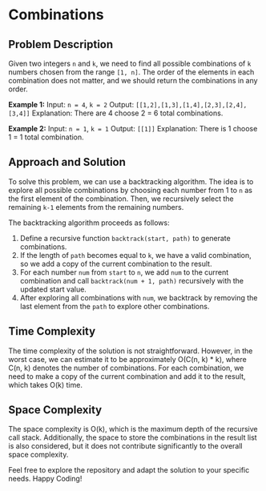 # Combinations 

## Problem Description

Given two integers `n` and `k`, we need to find all possible combinations of `k` numbers chosen from the range `[1, n]`. The order of the elements in each combination does not matter, and we should return the combinations in any order.

**Example 1:**
Input: `n = 4`, `k = 2`
Output: `[[1,2],[1,3],[1,4],[2,3],[2,4],[3,4]]`
Explanation: There are 4 choose 2 = 6 total combinations.

**Example 2:**
Input: `n = 1`, `k = 1`
Output: `[[1]]`
Explanation: There is 1 choose 1 = 1 total combination.

## Approach and Solution

To solve this problem, we can use a backtracking algorithm. The idea is to explore all possible combinations by choosing each number from 1 to `n` as the first element of the combination. Then, we recursively select the remaining `k-1` elements from the remaining numbers.

The backtracking algorithm proceeds as follows:
1. Define a recursive function `backtrack(start, path)` to generate combinations.
2. If the length of `path` becomes equal to `k`, we have a valid combination, so we add a copy of the current combination to the result.
3. For each number `num` from `start` to `n`, we add `num` to the current combination and call `backtrack(num + 1, path)` recursively with the updated start value.
4. After exploring all combinations with `num`, we backtrack by removing the last element from the `path` to explore other combinations.

## Time Complexity

The time complexity of the solution is not straightforward. However, in the worst case, we can estimate it to be approximately O(C(n, k) * k), where C(n, k) denotes the number of combinations. For each combination, we need to make a copy of the current combination and add it to the result, which takes O(k) time.

## Space Complexity

The space complexity is O(k), which is the maximum depth of the recursive call stack. Additionally, the space to store the combinations in the result list is also considered, but it does not contribute significantly to the overall space complexity.

Feel free to explore the repository and adapt the solution to your specific needs. Happy Coding!